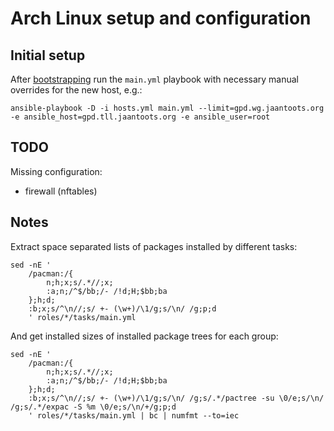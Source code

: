 # Arch Linux setup and configuration

## Initial setup

After [bootstrapping](https://github.com/jaantoots/arch-bootstrap) run the
`main.yml` playbook with necessary manual overrides for the new host, e.g.:

```shell
ansible-playbook -D -i hosts.yml main.yml --limit=gpd.wg.jaantoots.org -e ansible_host=gpd.tll.jaantoots.org -e ansible_user=root
```

## TODO

Missing configuration:

- firewall (nftables)

## Notes

Extract space separated lists of packages installed by different tasks:

```shell
sed -nE '
    /pacman:/{
        n;h;x;s/.*//;x;
        :a;n;/^$/bb;/- /!d;H;$bb;ba
    };h;d;
    :b;x;s/^\n//;s/ +- (\w+)/\1/g;s/\n/ /g;p;d
    ' roles/*/tasks/main.yml
```

And get installed sizes of installed package trees for each group:

```shell
sed -nE '
    /pacman:/{
        n;h;x;s/.*//;x;
        :a;n;/^$/bb;/- /!d;H;$bb;ba
    };h;d;
    :b;x;s/^\n//;s/ +- (\w+)/\1/g;s/\n/ /g;s/.*/pactree -su \0/e;s/\n/ /g;s/.*/expac -S %m \0/e;s/\n/+/g;p;d
    ' roles/*/tasks/main.yml | bc | numfmt --to=iec
```
